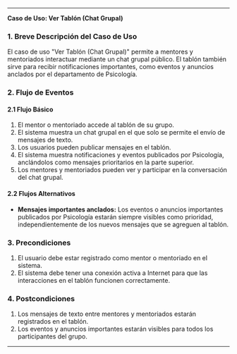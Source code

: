 
---

**Caso de Uso: Ver Tablón (Chat Grupal)**

### 1. Breve Descripción del Caso de Uso  
El caso de uso "Ver Tablón (Chat Grupal)" permite a mentores y mentoriados interactuar mediante un chat grupal público. El tablón también sirve para recibir notificaciones importantes, como eventos y anuncios anclados por el departamento de Psicología.

### 2. Flujo de Eventos  

#### 2.1 Flujo Básico  
1. El mentor o mentoriado accede al tablón de su grupo.
2. El sistema muestra un chat grupal en el que solo se permite el envío de mensajes de texto.
3. Los usuarios pueden publicar mensajes en el tablón.
4. El sistema muestra notificaciones y eventos publicados por Psicología, anclándolos como mensajes prioritarios en la parte superior.
5. Los mentores y mentoriados pueden ver y participar en la conversación del chat grupal.

#### 2.2 Flujos Alternativos  
- **Mensajes importantes anclados:** Los eventos o anuncios importantes publicados por Psicología estarán siempre visibles como prioridad, independientemente de los nuevos mensajes que se agreguen al tablón.

### 3. Precondiciones  
1. El usuario debe estar registrado como mentor o mentoriado en el sistema.
2. El sistema debe tener una conexión activa a Internet para que las interacciones en el tablón funcionen correctamente.

### 4. Postcondiciones  
1. Los mensajes de texto entre mentores y mentoriados estarán registrados en el tablón.
2. Los eventos y anuncios importantes estarán visibles para todos los participantes del grupo.

---
